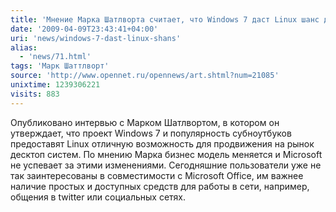```yaml
---
title: 'Мнение Марка Шатлворта считает, что Windows 7 даст Linux шанс для продвижения на десктоп'
date: '2009-04-09T23:43:41+04:00'
uri: 'news/windows-7-dast-linux-shans'
alias: 
  - 'news/71.html'
tags: 'Марк Шаттлворт'
source: 'http://www.opennet.ru/opennews/art.shtml?num=21085'
unixtime: 1239306221
visits: 883
---
```

Опубликовано интервью с Марком Шатлвортом, в котором он утверждает, что проект Windows 7 и популярность субноутбуков предоставят Linux отличную возможность для продвижения на рынок десктоп систем. По мнению Марка бизнес модель меняется и Microsoft не успевает за этими изменениями. Сегодняшние пользователи уже не так заинтересованы в совместимости с Microsoft Office, им важнее наличие простых и доступных средств для работы в сети, например, общения в twitter или социальных сетях.
